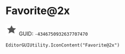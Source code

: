 # Favorite@2x
![](/img/Favorite@2x.png)
GUID: `-4346750932637707470`
```
EditorGUIUtility.IconContent("Favorite@2x")
```
